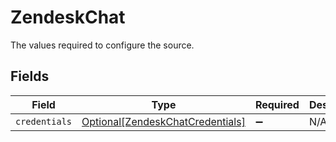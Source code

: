 # ZendeskChat

The values required to configure the source.


## Fields

| Field                                                                             | Type                                                                              | Required                                                                          | Description                                                                       |
| --------------------------------------------------------------------------------- | --------------------------------------------------------------------------------- | --------------------------------------------------------------------------------- | --------------------------------------------------------------------------------- |
| `credentials`                                                                     | [Optional[ZendeskChatCredentials]](../../models/shared/zendeskchatcredentials.md) | :heavy_minus_sign:                                                                | N/A                                                                               |
